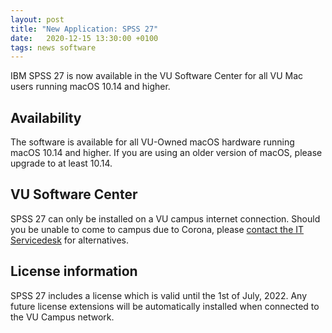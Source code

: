 ```yaml
---
layout: post
title: "New Application: SPSS 27"
date:   2020-12-15 13:30:00 +0100
tags: news software
---
```


IBM SPSS 27 is now available in the VU Software Center for all VU Mac users running macOS 10.14 and higher.


## Availability

The software is available for all VU-Owned macOS hardware running macOS 10.14 and higher. If you are using an older version of macOS, please upgrade to at least 10.14.

## VU Software Center

SPSS 27 can only be installed on a VU campus internet connection. Should you be unable to come to campus due to Corona, please [contact the IT Servicedesk](mailto:servicedesk.it@vu.nl) for alternatives.

## License information

SPSS 27 includes a license which is valid until the 1st of July, 2022. Any future license extensions will be automatically installed when connected to the VU Campus network.
